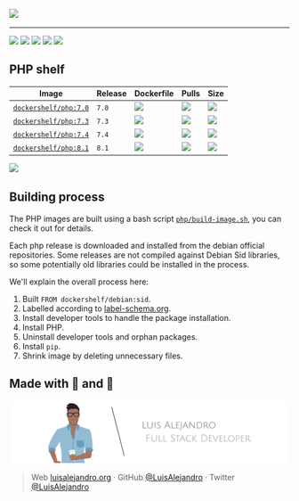 ![](https://raw.githubusercontent.com/Dockershelf/dockershelf/develop/images/banner.svg)

---

[![](https://img.shields.io/github/release/Dockershelf/dockershelf.svg?cacheSeconds=900)](https://github.com/Dockershelf/dockershelf/releases) [![](https://img.shields.io/github/workflow/status/Dockershelf/dockershelf/Schedule%20(master%20branch)?cacheSeconds=900)](https://github.com/Dockershelf/dockershelf/actions/workflows/schedule-master.yml) [![](https://img.shields.io/docker/pulls/dockershelf/php.svg?cacheSeconds=900)](https://hub.docker.com/r/dockershelf/php) [![](https://img.shields.io/discord/809504357359157288?cacheSeconds=900)](https://discord.gg/4Wc7xphH5e) [![](https://cla-assistant.io/readme/badge/Dockershelf/dockershelf)](https://cla-assistant.io/Dockershelf/dockershelf)

## PHP shelf

|Image  |Release  |Dockerfile  |Pulls   |Size  |
|-------|---------|------------|--------|------|
|[`dockershelf/php:7.0`](https://hub.docker.com/r/dockershelf/php)|`7.0`|[![](https://img.shields.io/badge/-php%2F7.0%2FDockerfile-blue.svg?colorA=22313f&colorB=4a637b&cacheSeconds=900&logo=docker)](https://github.com/Dockershelf/dockershelf/blob/master/php/7.0/Dockerfile)|[![](https://img.shields.io/docker/pulls/dockershelf/php?colorA=22313f&colorB=4a637b&cacheSeconds=900)](https://hub.docker.com/r/dockershelf/php)|[![](https://img.shields.io/docker/image-size/dockershelf/php/7.0.svg?colorA=22313f&colorB=4a637b&cacheSeconds=900)](https://hub.docker.com/r/dockershelf/php)|
|[`dockershelf/php:7.3`](https://hub.docker.com/r/dockershelf/php)|`7.3`|[![](https://img.shields.io/badge/-php%2F7.3%2FDockerfile-blue.svg?colorA=22313f&colorB=4a637b&cacheSeconds=900&logo=docker)](https://github.com/Dockershelf/dockershelf/blob/master/php/7.3/Dockerfile)|[![](https://img.shields.io/docker/pulls/dockershelf/php?colorA=22313f&colorB=4a637b&cacheSeconds=900)](https://hub.docker.com/r/dockershelf/php)|[![](https://img.shields.io/docker/image-size/dockershelf/php/7.3.svg?colorA=22313f&colorB=4a637b&cacheSeconds=900)](https://hub.docker.com/r/dockershelf/php)|
|[`dockershelf/php:7.4`](https://hub.docker.com/r/dockershelf/php)|`7.4`|[![](https://img.shields.io/badge/-php%2F7.4%2FDockerfile-blue.svg?colorA=22313f&colorB=4a637b&cacheSeconds=900&logo=docker)](https://github.com/Dockershelf/dockershelf/blob/master/php/7.4/Dockerfile)|[![](https://img.shields.io/docker/pulls/dockershelf/php?colorA=22313f&colorB=4a637b&cacheSeconds=900)](https://hub.docker.com/r/dockershelf/php)|[![](https://img.shields.io/docker/image-size/dockershelf/php/7.4.svg?colorA=22313f&colorB=4a637b&cacheSeconds=900)](https://hub.docker.com/r/dockershelf/php)|
|[`dockershelf/php:8.1`](https://hub.docker.com/r/dockershelf/php)|`8.1`|[![](https://img.shields.io/badge/-php%2F8.1%2FDockerfile-blue.svg?colorA=22313f&colorB=4a637b&cacheSeconds=900&logo=docker)](https://github.com/Dockershelf/dockershelf/blob/master/php/8.1/Dockerfile)|[![](https://img.shields.io/docker/pulls/dockershelf/php?colorA=22313f&colorB=4a637b&cacheSeconds=900)](https://hub.docker.com/r/dockershelf/php)|[![](https://img.shields.io/docker/image-size/dockershelf/php/8.1.svg?colorA=22313f&colorB=4a637b&cacheSeconds=900)](https://hub.docker.com/r/dockershelf/php)|

![](https://raw.githubusercontent.com/Dockershelf/dockershelf/develop/images/table.svg)

## Building process

The PHP images are built using a bash script [`php/build-image.sh`](https://github.com/Dockershelf/dockershelf/blob/master/php/build-image.sh), you can check it out for details.

Each php release is downloaded and installed from the debian official repositories. Some releases are not compiled against Debian Sid libraries, so some potentially old libraries could be installed in the process.

We'll explain the overall process here:

1. Built `FROM dockershelf/debian:sid`.
2. Labelled according to [label-schema.org](http://label-schema.org).
3. Install developer tools to handle the package installation.
4. Install PHP.
5. Uninstall developer tools and orphan packages.
6. Install `pip`.
7. Shrink image by deleting unnecessary files.

## Made with 💖 and 🍔

![Banner](https://raw.githubusercontent.com/Dockershelf/dockershelf/develop/images/author-banner.svg)

> Web [luisalejandro.org](http://luisalejandro.org/) · GitHub [@LuisAlejandro](https://github.com/LuisAlejandro) · Twitter [@LuisAlejandro](https://twitter.com/LuisAlejandro)